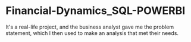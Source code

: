 # Financial-Dynamics_SQL-POWERBI
It's a real-life project, and the business analyst gave me the problem statement, which I then used to make an analysis that met their needs.
